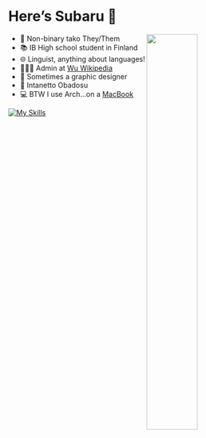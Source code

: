 # Here’s Subaru 🐙
<a href="https://github.com/Subarupan?tab=repositories" >
  <img align=right width="45%" src="https://github-readme-stats.vercel.app/api?username=Subarupan&show_icons=true&theme=default" />
</a>

- 🌠 Non-binary tako They/Them
- 📚 IB High school student in Finland
- 🌐 Linguist, anything about languages!
- 🧑🏼‍💼 Admin at [Wu Wikipedia](wuu.wikipedia.org)
- 🎨 Sometimes a graphic designer
- 💊 Intanetto Obadosu
- 💻 BTW I use Arch...on a [MacBook](https://github.com/AsahiLinux)

[![My Skills](https://skillicons.dev/icons?i=linux,html,python,css,cpp,git,md,ps,ai,twitter)](https://skillicons.dev)
